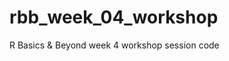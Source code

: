 
# rbb_week_04_workshop

<!-- badges: start -->
<!-- badges: end -->

R Basics & Beyond week 4 workshop session code

